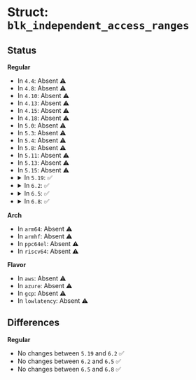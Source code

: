 # Struct: <code>blk_independent_access_ranges</code>

## Status
<b>Regular</b>
<ul>
<li>
In <code>4.4</code>: Absent ⚠️
</li>
<li>
In <code>4.8</code>: Absent ⚠️
</li>
<li>
In <code>4.10</code>: Absent ⚠️
</li>
<li>
In <code>4.13</code>: Absent ⚠️
</li>
<li>
In <code>4.15</code>: Absent ⚠️
</li>
<li>
In <code>4.18</code>: Absent ⚠️
</li>
<li>
In <code>5.0</code>: Absent ⚠️
</li>
<li>
In <code>5.3</code>: Absent ⚠️
</li>
<li>
In <code>5.4</code>: Absent ⚠️
</li>
<li>
In <code>5.8</code>: Absent ⚠️
</li>
<li>
In <code>5.11</code>: Absent ⚠️
</li>
<li>
In <code>5.13</code>: Absent ⚠️
</li>
<li>
In <code>5.15</code>: Absent ⚠️
</li>
<li>
<details>
<summary>In <code>5.19</code>: ✅</summary>

```c
struct blk_independent_access_ranges {
    struct kobject kobj;
    bool sysfs_registered;
    unsigned int nr_ia_ranges;
    struct blk_independent_access_range ia_range[0];
};
```
</details>
</li>
<li>
<details>
<summary>In <code>6.2</code>: ✅</summary>

```c
struct blk_independent_access_ranges {
    struct kobject kobj;
    bool sysfs_registered;
    unsigned int nr_ia_ranges;
    struct blk_independent_access_range ia_range[0];
};
```
</details>
</li>
<li>
<details>
<summary>In <code>6.5</code>: ✅</summary>

```c
struct blk_independent_access_ranges {
    struct kobject kobj;
    bool sysfs_registered;
    unsigned int nr_ia_ranges;
    struct blk_independent_access_range ia_range[0];
};
```
</details>
</li>
<li>
<details>
<summary>In <code>6.8</code>: ✅</summary>

```c
struct blk_independent_access_ranges {
    struct kobject kobj;
    bool sysfs_registered;
    unsigned int nr_ia_ranges;
    struct blk_independent_access_range ia_range[0];
};
```
</details>
</li>
</ul>
<b>Arch</b>
<ul>
<li>
In <code>arm64</code>: Absent ⚠️
</li>
<li>
In <code>armhf</code>: Absent ⚠️
</li>
<li>
In <code>ppc64el</code>: Absent ⚠️
</li>
<li>
In <code>riscv64</code>: Absent ⚠️
</li>
</ul>
<b>Flavor</b>
<ul>
<li>
In <code>aws</code>: Absent ⚠️
</li>
<li>
In <code>azure</code>: Absent ⚠️
</li>
<li>
In <code>gcp</code>: Absent ⚠️
</li>
<li>
In <code>lowlatency</code>: Absent ⚠️
</li>
</ul>

## Differences
<b>Regular</b>
<ul>
<li>
No changes between <code>5.19</code> and <code>6.2</code> ✅
</li>
<li>
No changes between <code>6.2</code> and <code>6.5</code> ✅
</li>
<li>
No changes between <code>6.5</code> and <code>6.8</code> ✅
</li>
</ul>
